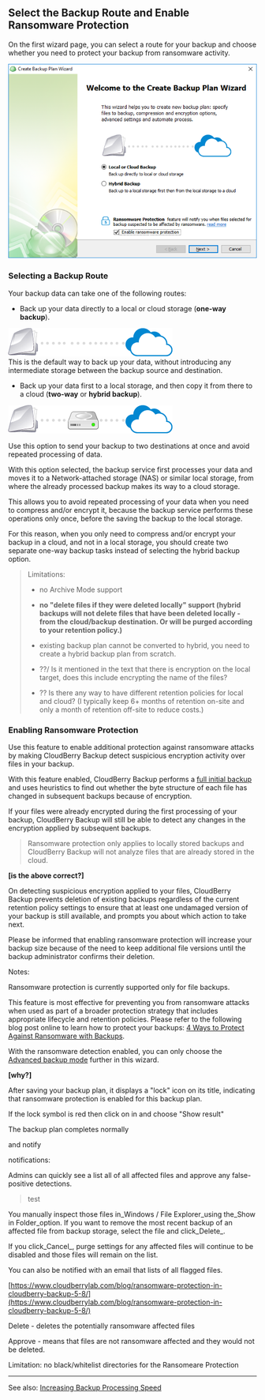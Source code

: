 ## Select the Backup Route and Enable Ransomware Protection

On the first wizard page, you can select a route for your backup and choose whether you need to protect your backup from ransomware activity.

![](/assets/backup-wizard-welcome-page-hybrid-local-cloud-ransomware.png)

### Selecting a Backup Route

Your backup data can take one of the following routes:

* Back up your data directly to a local or cloud storage \(**one-way backup**\).

![](/assets/icon-local-to-cloud.png)  
This is the default way to back up your data, without introducing any intermediate storage between the backup source and destination.

* Back up your data first to a local storage, and then copy it from there to a cloud \(**two-way** or **hybrid backup**\).

![](/assets/icon-hybrid-backup.png)

Use this option to send your backup to two destinations at once and avoid repeated processing of data.

With this option selected, the backup service first processes your data and moves it to a Network-attached storage \(NAS\) or similar local storage, from where the already processed backup makes its way to a cloud storage.

This allows you to avoid repeated processing of your data when you need to compress and/or encrypt it, because the backup service performs these operations only once, before the saving the backup to the local storage.

For this reason, when you only need to compress and/or encrypt your backup in a cloud, and not in a local storage, you should create two separate one-way backup tasks instead of selecting the hybrid backup option.

> Limitations:
>
> * no Archive Mode support
> * **no "delete files if they were deleted locally" support \(hybrid backups will not delete files that have been deleted locally - from the cloud/backup destination. Or will be purged according to your retention policy.\)**
>
> * existing backup plan cannot be converted to hybrid, you need to create a hybrid backup plan from scratch.
>
> * ??/ Is it mentioned in the text that there is encryption on the local target, does this include encrypting the name of the files?
>
> * ?? Is there any way to have different retention policies for local and cloud? \(I typically keep 6+ months of retention on-site and only a month of retention off-site to reduce costs.\)

### Enabling Ransomware Protection

Use this feature to enable additional protection against ransomware attacks by making CloudBerry Backup detect suspicious encryption activity over files in your backup.

With this feature enabled, CloudBerry Backup performs a [full initial backup](https://www.cloudberrylab.com/blog/block-level-backup-and-full-backup-explained/) and uses heuristics to find out whether the byte structure of each file has changed in subsequent backups because of encryption.

If your files were already encrypted during the first processing of your backup, CloudBerry Backup will still be able to detect any changes in the encryption applied by subsequent backups.

> Ransomware protection only applies to locally stored backups and CloudBerry Backup will not analyze files that are already stored in the cloud.

**\[is the above correct?\]**

On detecting suspicious encryption applied to your files, CloudBerry Backup prevents deletion of existing backups regardless of the current retention policy settings to ensure that at least one undamaged version of your backup is still available, and prompts you about which action to take next.

Please be informed that enabling ransomware protection will increase your backup size because of the need to keep additional file versions until the backup administrator confirms their deletion.





Notes:

Ransomware protection is currently supported only for file backups. 



This feature is most effective for preventing you from ransomware attacks when used as part of a broader protection strategy that includes appropriate lifecycle and retention policies. Please refer to the following blog post online to learn how to protect your backups: [4 Ways to Protect Against Ransomware with Backups](https://www.cloudberrylab.com/blog/how-ransomware-works/).



With the ransomware detection enabled, you can only choose the [Advanced backup mode](/concepts/backup-wizard/backup-filesfolders/shared-select-the-backup-mode.md) further in this wizard.

**\[why?\]**



After saving your backup plan, it displays a "lock" icon on its title, indicating that ransomware protection is enabled for this backup plan.





If the lock symbol is red then click on in and choose "Show result"





The backup plan completes normally



and notify 









notifications:

Admins can quickly see a list all of all affected files and approve any false-positive detections.



> test

You manually inspect those files in_Windows / File Explorer\_using the\_Show in Folder\_option. If you want to remove the most recent backup of an affected file from backup storage, select the file and click\_Delete_.

If you click_Cancel_, purge settings for any affected files will continue to be disabled and those files will remain on the list.

You can also be notified with an email that lists of all flagged files.

[https://www.cloudberrylab.com/blog/ransomware-protection-in-cloudberry-backup-5-8/](https://www.cloudberrylab.com/blog/ransomware-protection-in-cloudberry-backup-5-8/)

Delete - deletes the potentially ransomware affected files

Approve - means that files are not ransomware affected and they would not be deleted.

Limitation: no black/whitelist directories for the Ransomeare Protection





---

See also: [Increasing Backup Processing Speed](/concepts/increasing-backup-processing-speed.md)

